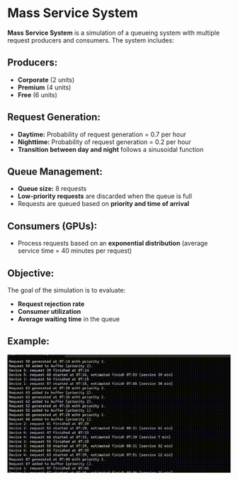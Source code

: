 # Mass Service System

**Mass Service System** is a simulation of a queueing system with multiple request producers and consumers. The system includes:

## Producers:
- **Corporate** (2 units)
- **Premium** (4 units)
- **Free** (6 units)

## Request Generation:
- **Daytime:** Probability of request generation = 0.7 per hour
- **Nighttime:** Probability of request generation = 0.2 per hour
- **Transition between day and night** follows a sinusoidal function

## Queue Management:
- **Queue size:** 8 requests
- **Low-priority requests** are discarded when the queue is full
- Requests are queued based on **priority and time of arrival**

## Consumers (GPUs):
- Process requests based on an **exponential distribution** (average service time = 40 minutes per request)

## Objective:
The goal of the simulation is to evaluate:
- **Request rejection rate**
- **Consumer utilization**
- **Average waiting time** in the queue

## Example:
![Example](example.gif)
